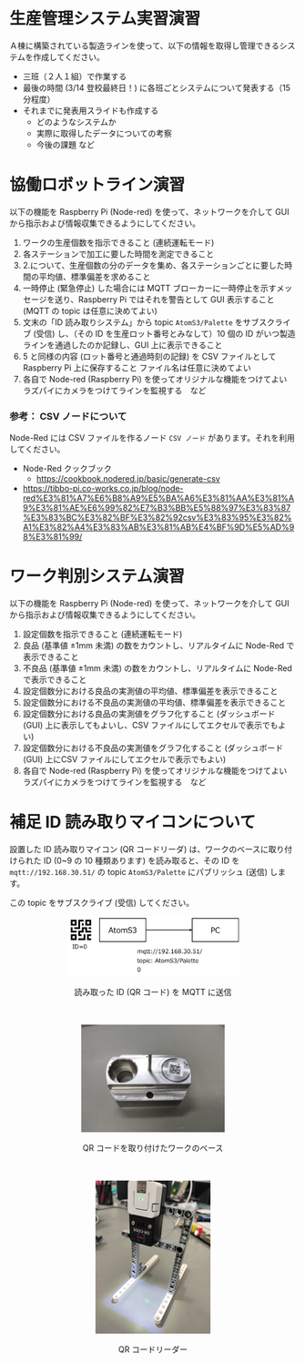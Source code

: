 # 生産管理システム実習演習

Ａ棟に構築されている製造ラインを使って、以下の情報を取得し管理できるシステムを作成してください。

- 三班（２人１組）で作業する
- 最後の時間 (3/14 登校最終日！) に各班ごとシステムについて発表する（15分程度）
- それまでに発表用スライドも作成する
  - どのようなシステムか
  - 実際に取得したデータについての考察
  - 今後の課題  など

# 協働ロボットライン演習

以下の機能を Raspberry Pi (Node-red) を使って、ネットワークを介して GUI から指示および情報収集できるようにしてください。

1. ワークの生産個数を指示できること (連続運転モード)
2. 各ステーションで加工に要した時間を測定できること
3. 2.について、生産個数の分のデータを集め、各ステーションごとに要した時間の平均値、標準偏差を求めること
4. 一時停止 (緊急停止) した場合には MQTT ブローカーに一時停止を示すメッセージを送り、Raspberry Pi ではそれを警告として GUI 表示すること
  (MQTT の topic は任意に決めてよい)
5. 文末の「ID 読み取りシステム」から topic `AtomS3/Palette` をサブスクライブ (受信) し、（その ID を生産ロット番号とみなして）10 個の ID がいつ製造ラインを通過したのか記録し、GUI 上に表示できること
6. 5 と同様の内容 (ロット番号と通過時刻の記録) を CSV ファイルとして Raspberry Pi 上に保存すること
  ファイル名は任意に決めてよい
7. 各自で Node-red (Raspberry Pi) を使ってオリジナルな機能をつけてよい  
   ラズパイにカメラをつけてラインを監視する　など

### 参考： CSV ノードについて

Node-Red には CSV ファイルを作るノード `CSV ノード` があります。それを利用してください。

- Node-Red クックブック  
  - https://cookbook.nodered.jp/basic/generate-csv
- https://tibbo-pi.co-works.co.jp/blog/node-red%E3%81%A7%E6%B8%A9%E5%BA%A6%E3%81%AA%E3%81%A9%E3%81%AE%E6%99%82%E7%B3%BB%E5%88%97%E3%83%87%E3%83%BC%E3%82%BF%E3%82%92csv%E3%83%95%E3%82%A1%E3%82%A4%E3%83%AB%E3%81%AB%E4%BF%9D%E5%AD%98%E3%81%99/


# ワーク判別システム演習

以下の機能を Raspberry Pi (Node-red) を使って、ネットワークを介して GUI から指示および情報収集できるようにしてください。

1. 設定個数を指示できること (連続運転モード)
2. 良品 (基準値 ±1mm 未満) の数をカウントし、リアルタイムに Node-Red で表示できること
3. 不良品 (基準値 ±1mm 未満) の数をカウントし、リアルタイムに Node-Red で表示できること
4. 設定個数分における良品の実測値の平均値、標準偏差を表示できること
5. 設定個数分における不良品の実測値の平均値、標準偏差を表示できること
6. 設定個数分における良品の実測値をグラフ化すること (ダッシュボード (GUI) 上に表示してもよいし、CSV ファイルにしてエクセルで表示でもよい)
7. 設定個数分における不良品の実測値をグラフ化すること (ダッシュボード (GUI) 上にCSV ファイルにしてエクセルで表示でもよい)
8. 各自で Node-red (Raspberry Pi) を使ってオリジナルな機能をつけてよい  
   ラズパイにカメラをつけてラインを監視する　など
 
# 補足 ID 読み取りマイコンについて

設置した ID 読み取りマイコン (QR コードリーダ) は、ワークのベースに取り付けられた ID (0~9 の 10 種類あります) を読み取ると、その ID を `mqtt://192.168.30.51/` の topic `AtomS3/Palette` にパブリッシュ (送信) します。 

この topic をサブスクライブ (受信) してください。
<br/>
<center>
<img src="./images/mqttqrcode.png" width="60%">

読み取った ID (QR コード) を MQTT に送信
</center>
<br/>
<br/>
<center>
<img src="./images/work_photo.jpg" width="50%">

QR コードを取り付けたワークのベース
</center>
<br/>
<br/>
<center>
<img src="./images/qrcodereader.jpg" width="40%">

QR コードリーダー
</center>
